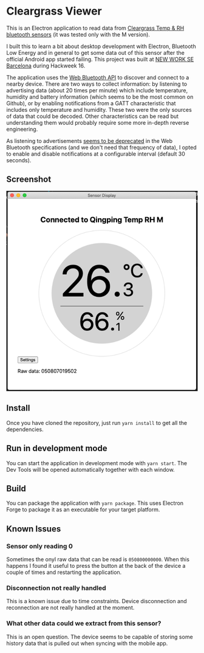 # Cleargrass Viewer

This is an Electron application to read data from [Cleargrass Temp & RH bluetooth sensors](https://www.qingping.co/temp-rh-monitor/overview) (it was tested only with the M version).

I built this to learn a bit about desktop development with Electron, Bluetooth Low Energy and in general to get some data out of this sensor after the official Android app started failing. This project was built at [NEW WORK SE Barcelona](https://www.new-work.se/en/career/barcelona) during Hackweek 16.

The application uses the [Web Bluetooth API](https://developer.mozilla.org/en-US/docs/Web/API/Web_Bluetooth_API) to discover and connect to a nearby device. There are two ways to collect information: by listening to advertising data (about 20 times per minute) which include temperature, humidity and battery information (which seems to be the most common on Github), or by enabling notifications from a GATT characteristic that includes only temperature and humidity. These two were the only sources of data that could be decoded. Other characteristics can be read but understanding them would probably require some more in-depth reverse engineering.

As listening to advertisements [seems to be deprecated](https://developer.mozilla.org/en-US/docs/Web/API/BluetoothAdvertisingData) in the Web Bluetooth specifications (and we don't need that frequency of data), I opted to enable and disable notifications at a configurable interval (default 30 seconds).

## Screenshot

![Screenshot](./screenshot.png)

## Install

Once you have cloned the repository, just run `yarn install` to get all the dependencies.

## Run in development mode

You can start the application in development mode with `yarn start`. The Dev Tools will be opened automatically together with each window.

## Build

You can package the application with `yarn package`. This uses Electron Forge to package it as an executable for your target platform.

## Known Issues

### Sensor only reading 0

Sometimes the onyl raw data that can be read is `050800000000`. When this happens I found it useful to press the button at the back of the device a couple of times and restarting the application.

### Disconnection not really handled

This is a known issue due to time constraints. Device disconnection and reconnection are not really handled at the moment.

### What other data could we extract from this sensor?

This is an open question. The device seems to be capable of storing some history data that is pulled out when syncing with the mobile app.
